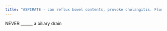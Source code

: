 ```yaml
---
title: "ASPIRATE - can reflux bowel contents, provoke cholangitis. Flushing controversial"
---
```

NEVER ______ a biliary drain

